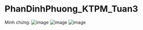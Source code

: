 # PhanDinhPhuong_KTPM_Tuan3
Minh chứng:
![image](https://user-images.githubusercontent.com/81177274/189804551-f756d771-fe0c-495e-b710-345e664298c2.png)
![image](https://user-images.githubusercontent.com/81177274/189804582-395b06a0-c421-4115-b1c0-368084a21bbd.png)
![image](https://user-images.githubusercontent.com/81177274/189804602-993bd333-16c4-48ee-9054-80f7a074c80f.png)
